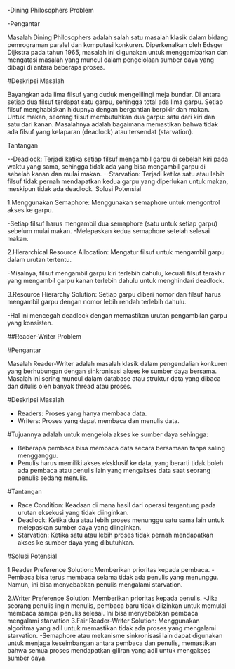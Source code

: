 -Dining Philosophers Problem

-Pengantar

  Masalah Dining Philosophers adalah salah satu masalah klasik dalam bidang pemrograman paralel dan komputasi konkuren. Diperkenalkan oleh Edsger Dijkstra pada tahun 1965, masalah ini      digunakan untuk menggambarkan dan mengatasi masalah yang muncul dalam pengelolaan sumber daya yang dibagi di antara beberapa proses.

#Deskripsi Masalah

  Bayangkan ada lima filsuf yang duduk mengelilingi meja bundar. Di antara setiap dua filsuf terdapat satu garpu, sehingga total ada lima garpu. Setiap filsuf menghabiskan hidupnya dengan bergantian berpikir dan makan. Untuk makan, seorang filsuf membutuhkan dua garpu: satu dari kiri dan satu dari kanan. Masalahnya adalah bagaimana memastikan bahwa tidak ada filsuf yang kelaparan (deadlock) atau tersendat (starvation).

Tantangan

  --Deadlock: Terjadi ketika setiap filsuf mengambil garpu di sebelah kiri pada waktu yang sama, sehingga tidak ada yang bisa mengambil garpu di sebelah kanan dan mulai makan.
  --Starvation: Terjadi ketika satu atau lebih filsuf tidak pernah mendapatkan kedua garpu yang diperlukan untuk makan, meskipun tidak ada deadlock.
    Solusi Potensial

1.Menggunakan Semaphore: Menggunakan semaphore untuk mengontrol akses ke garpu.

  -Setiap filsuf harus mengambil dua semaphore (satu untuk setiap garpu) sebelum mulai makan.
  -Melepaskan kedua semaphore setelah selesai makan.

2.Hierarchical Resource Allocation: Mengatur filsuf untuk mengambil garpu dalam urutan tertentu.

  -Misalnya, filsuf mengambil garpu kiri terlebih dahulu, kecuali filsuf terakhir yang mengambil garpu kanan terlebih dahulu untuk menghindari deadlock.

3.Resource Hierarchy Solution: Setiap garpu diberi nomor dan filsuf harus mengambil garpu dengan nomor lebih rendah terlebih dahulu.

  -Hal ini mencegah deadlock dengan memastikan urutan pengambilan garpu yang konsisten.

##Reader-Writer Problem

#Pengantar

Masalah Reader-Writer adalah masalah klasik dalam pengendalian konkuren yang berhubungan dengan sinkronisasi akses ke sumber daya bersama. Masalah ini sering muncul dalam database atau struktur data yang dibaca dan ditulis oleh banyak thread atau proses.

#Deskripsi Masalah

- Readers: Proses yang hanya membaca data.
- Writers: Proses yang dapat membaca dan menulis data.
 
#Tujuannya adalah untuk mengelola akses ke sumber daya sehingga:

- Beberapa pembaca bisa membaca data secara bersamaan tanpa saling mengganggu.
- Penulis harus memiliki akses eksklusif ke data, yang berarti tidak boleh ada pembaca atau penulis lain yang mengakses data saat seorang penulis sedang menulis.
  
#Tantangan

- Race Condition: Keadaan di mana hasil dari operasi tergantung pada urutan eksekusi yang tidak diinginkan.
- Deadlock: Ketika dua atau lebih proses menunggu satu sama lain untuk melepaskan sumber daya yang diinginkan.
- Starvation: Ketika satu atau lebih proses tidak pernah mendapatkan akses ke sumber daya yang dibutuhkan.
  
#Solusi Potensial

  1.Reader Preference Solution: Memberikan prioritas kepada pembaca.
      -Pembaca bisa terus membaca selama tidak ada penulis yang menunggu. Namun, ini bisa menyebabkan penulis mengalami starvation.
      
  2.Writer Preference Solution: Memberikan prioritas kepada penulis.
      -Jika seorang penulis ingin menulis, pembaca baru tidak diizinkan untuk memulai membaca sampai penulis selesai. Ini bisa menyebabkan pembaca mengalami starvation
  3.Fair Reader-Writer Solution: Menggunakan algoritma yang adil untuk memastikan tidak ada proses yang mengalami starvation.
      -Semaphore atau mekanisme sinkronisasi lain dapat digunakan untuk menjaga keseimbangan antara pembaca dan penulis, memastikan bahwa semua proses mendapatkan giliran yang adil untuk        mengakses sumber daya.
